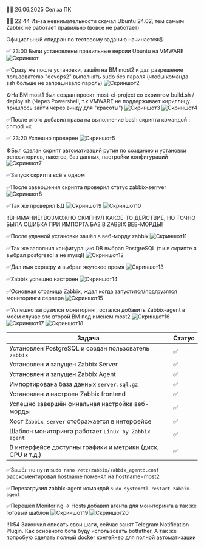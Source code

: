 👨‍💻 26.06.2025 Сел за ПК

🧟‍♂️ 22:44 Из-за невнимательности скачал Ubuntu 24.02, тем самым Zabbix не работает правильно (вовсе не работает)  

Официальный спидран по тестовому заданию начинается😆

✅ 23:00 Были установлены правильные версии Ubuntu на VMWARE 
![Скриншот](https://github.com/avenuemonten/most-test/blob/main/img/reinstall%20ubuntu.png)

✅Сразу же после установки, зашёл на ВМ most2 и дал разрешение пользователю "devops2" выполнять sudo без пароля (чтобы команда ssh больше не запрашивало пароль)
![Скриншот2](https://github.com/avenuemonten/most-test/blob/main/img/visudo%20fix.png)

⚙️На ВМ most1 был создан проект most-ci-project со скриптом build.sh / deploy.sh (Через Powershell, т.к VMWARE не поддерживает кириллицу пришлось зайти через винду для "красоты") 
![Скриншот3](https://github.com/avenuemonten/most-test/blob/main/img/build.sh.png)
![Скриншот4](https://github.com/avenuemonten/most-test/blob/main/img/deploy.sh.png)

✅После этого добавил права на выполнение bash скрипта командой : chmod +x

✅ 23:20 Успешно проверен
![Скриншот5](https://github.com/avenuemonten/most-test/blob/main/img/aprove%20test.png)


⚙️Был сделан скрипт автоматизаций рутин по созданию и установки репозиториев, пакетов, баз данных, настройки конфигураций
![Скриншот7](https://github.com/avenuemonten/most-test/blob/main/img/allin.png)


✅Запуск скрипта всё в одном

✅После завершения скрипта проверил статус zabbix-serrver
![Скриншот8](https://github.com/avenuemonten/most-test/blob/main/img/zabbix_status.png)

✅Так же проверил БД
![Скриншот9](https://github.com/avenuemonten/most-test/blob/main/img/pg_hba_conf.png)
![Скриншот10](https://github.com/avenuemonten/most-test/blob/main/img/postgres-psql.png)

‼️ВНИМАНИЕ! ВОЗМОЖНО СКИПНУЛ КАКОЕ-ТО ДЕЙСТВИЕ, НО ТОЧНО БЫЛА ОШИБКА ПРИ ИМПОРТА БАЗ В ZABBIX ВЕБ-МОРДЫ! 

✅После удачной установки зашёл в веб-морду zabbix
![Скриншот11](https://github.com/avenuemonten/most-test/blob/main/img/zabbix_web_face.png)

✅Так же заполнил конфигурацию DB выбрал PostgreSQL (т.к в скрипте я выбрал postgresql а не mysql)
![Скриншот12](https://github.com/avenuemonten/most-test/blob/main/img/zabbix_db_connect.png)

✅Дал имя серверу и выбрал якутское время
![Скриншот13](https://github.com/avenuemonten/most-test/blob/main/img/settings_zabbix.png)

✅Zabbix успешно настроен
![Скриншот14](https://github.com/avenuemonten/most-test/blob/main/img/zabbix_final.png)

✅Основная страница Zabbix, ждал когда запустится/подгрузятся мониторинги сервера
![Скриншот15](https://github.com/avenuemonten/most-test/blob/main/img/web_zabbix_main.png)

✅Успешно загрузился мониторинг, остался добавить Zabbix-agent в моём случае это второй ВМ под именем most2
![Скриншот16](https://github.com/avenuemonten/most-test/blob/main/img/monitoring%20zabbix%20server.png)
![Скриншот17](https://github.com/avenuemonten/most-test/blob/main/img/zabbix_server.png)
![Скриншот18](https://github.com/avenuemonten/most-test/blob/main/img/zabbix_server2.png)

| Задача                                                     | Статус |
| ---------------------------------------------------------- | ------ |
| Установлен PostgreSQL и создан пользователь `zabbix`       | ✅      |
| Установлен и запущен Zabbix Server                         | ✅      |
| Установлен и запущен Zabbix Agent                          | ✅      |
| Импортирована база данных `server.sql.gz`                  | ✅      |
| Установлен и настроен Zabbix frontend                      | ✅      |
| Успешно завершён финальная настройка веб-морды        | ✅      |
| Хост `Zabbix server` отображается в интерфейсе             | ✅      |
| Шаблон мониторинга работает `Linux by Zabbix agent`        | ✅      |
| В интерфейсе доступны графики и метрики (диск, CPU и т.д.) | ✅      |

✅Зашёл по пути `sudo nano /etc/zabbix/zabbix_agentd.conf` расскоментировал hostname поменял на hostname=most2

✅Перезагрузил zabbix-agent командой `sudo systemctl restart zabbix-agent`

✅Перешёл Monitoring -> Hosts добавил агента для мониторинга а так же готовый шаблон
![Скриншот19](https://github.com/avenuemonten/most-test/blob/main/img/add_most2.png)
![Скриншот20](https://github.com/avenuemonten/most-test/blob/main/img/add_most22.png)


‼️1:54 Закончил описать свои шаги, сейчас занят Telegram Notification Plugin. Как основного бота буду использовать botfather. А так же попробую сделать полный docker контейнер для полной автоматизации
